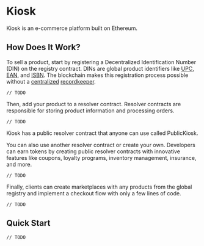 # Kiosk

Kiosk is an e-commerce platform built on Ethereum.

## How Does It Work?

To sell a product, start by registering a Decentralized Identification Number (DIN) on the registry contract. DINs are global product identifiers like [UPC](https://en.wikipedia.org/wiki/Universal_Product_Code), [EAN](https://en.wikipedia.org/wiki/International_Article_Number), and [ISBN](https://en.wikipedia.org/wiki/International_Standard_Book_Number). The blockchain makes this registration process possible without a [centralized](https://www.gs1.org/barcodes) [recordkeeper](http://www.bowker.com/products/ISBN-US.html).

` // TODO `

Then, add your product to a resolver contract. Resolver contracts are responsible for storing product information and processing orders.

` // TODO `

Kiosk has a public resolver contract that anyone can use called PublicKiosk.

You can also use another resolver contract or create your own. Developers can earn tokens by creating public resolver contracts with innovative features like coupons, loyalty programs, inventory management, insurance, and more.

` // TODO `

Finally, clients can create marketplaces with any products from the global registry and implement a checkout flow with only a few lines of code.

` // TODO ` 

## Quick Start

` // TODO `